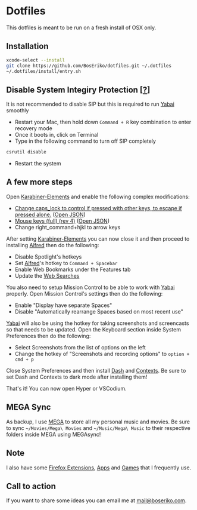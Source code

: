 # Dotfiles
This dotfiles is meant to be run on a fresh install of OSX only.

## Installation
``` sh
xcode-select --install
git clone https://github.com/BosEriko/dotfiles.git ~/.dotfiles
~/.dotfiles/install/entry.sh
```

## Disable System Integiry Protection [[?](https://howtomacos.com/2019/11/01/disable-system-integrity-protection-in-macos-catalina/)]
It is not recommended to disable SIP but this is required to run [Yabai](http://github.com/koekeishiya/yabai) smoothly
- Restart your Mac, then hold down `Command + R` key combination to enter recovery mode
- Once it boots in, click on Terminal
- Type in the following command to turn off SIP completely
``` sh
csrutil disable
```
- Restart the system

## A few more steps
Open [Karabiner-Elements](https://pqrs.org/osx/karabiner/) and enable the following complex modifications:
- [Change caps_lock to control if pressed with other keys, to escape if pressed alone.](https://pqrs.org/osx/karabiner/complex_modifications/#caps_lock) ([Open JSON](https://pqrs.org/osx/karabiner/complex_modifications/json/caps_lock.json))
- [Mouse keys (full) (rev 4)](https://pqrs.org/osx/karabiner/complex_modifications/#mouse_keys_full) ([Open JSON](https://pqrs.org/osx/karabiner/complex_modifications/json/mouse_keys_full.json))
- Change right_command+hjkl to arrow keys

After setting [Karabiner-Elements](https://pqrs.org/osx/karabiner/) you can now close it and then proceed to installing [Alfred](https://www.alfredapp.com/) then do the following:
- Disable Spotlight's hotkeys
- Set [Alfred](https://www.alfredapp.com/)'s hotkey to `Command + Spacebar`
- Enable Web Bookmarks under the Features tab
- Update the [Web Searches](markdown/alfred.md)

You also need to setup Mission Control to be able to work with [Yabai](http://github.com/koekeishiya/yabai) properly. Open Mission Control's settings then do the following:
- Enable "Display have separate Spaces"
- Disable "Automatically rearrange Spaces based on most recent use"

[Yabai](http://github.com/koekeishiya/yabai) will also be using the hotkey for taking screenshots and screencasts so that needs to be updated. Open the Keyboard section inside System Preferences then do the following:
- Select Screenshots from the list of options on the left
- Change the hotkey of "Screenshots and recording options" to `option + cmd + p`

Close System Preferences and then install [Dash](https://kapeli.com/dash) and [Contexts](https://contexts.co/). Be sure to set Dash and Contexts to dark mode after installing them!

That's it! You can now open Hyper or VSCodium.

## MEGA Sync
As backup, I use [MEGA](https://mega.co.nz/) to store all my personal music and movies. Be sure to sync `~/Movies/Mega\ Movies` and `~/Music/Mega\ Music` to their respective folders inside MEGA using MEGAsync!

## Note
I also have some [Firefox Extensions](markdown/firefox-extensions.md), [Apps](markdown/apps.md) and [Games](markdown/games.md) that I frequently use.

## Call to action
If you want to share some ideas you can email me at mail@boseriko.com.
